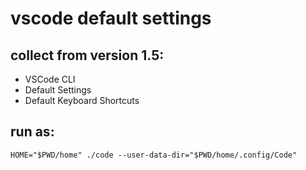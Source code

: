 # vscode default settings

## collect from version 1.5:
- VSCode CLI
- Default Settings
- Default Keyboard Shortcuts

## run as:
```
HOME="$PWD/home" ./code --user-data-dir="$PWD/home/.config/Code"
```